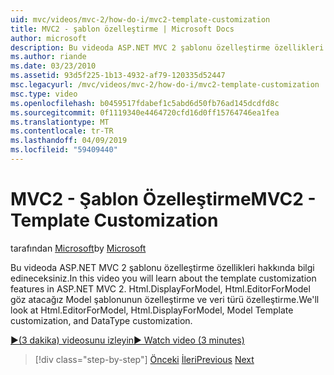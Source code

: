 ```yaml
---
uid: mvc/videos/mvc-2/how-do-i/mvc2-template-customization
title: MVC2 - şablon özelleştirme | Microsoft Docs
author: microsoft
description: Bu videoda ASP.NET MVC 2 şablonu özelleştirme özellikleri hakkında bilgi edineceksiniz. Göz atacağız Html.EditorForModel Html.DisplayForModel, Model depo...
ms.author: riande
ms.date: 03/23/2010
ms.assetid: 93d5f225-1b13-4932-af79-120335d52447
msc.legacyurl: /mvc/videos/mvc-2/how-do-i/mvc2-template-customization
msc.type: video
ms.openlocfilehash: b0459517fdabef1c5abd6d50fb76ad145dcdfd8c
ms.sourcegitcommit: 0f1119340e4464720cfd16d0ff15764746ea1fea
ms.translationtype: MT
ms.contentlocale: tr-TR
ms.lasthandoff: 04/09/2019
ms.locfileid: "59409440"
---
```

# <a name="mvc2---template-customization"></a><span data-ttu-id="41148-104">MVC2 - Şablon Özelleştirme</span><span class="sxs-lookup"><span data-stu-id="41148-104">MVC2 - Template Customization</span></span>

<span data-ttu-id="41148-105">tarafından [Microsoft](https://github.com/microsoft)</span><span class="sxs-lookup"><span data-stu-id="41148-105">by [Microsoft](https://github.com/microsoft)</span></span>

<span data-ttu-id="41148-106">Bu videoda ASP.NET MVC 2 şablonu özelleştirme özellikleri hakkında bilgi edineceksiniz.</span><span class="sxs-lookup"><span data-stu-id="41148-106">In this video you will learn about the template customization features in ASP.NET MVC 2.</span></span> <span data-ttu-id="41148-107">Html.DisplayForModel, Html.EditorForModel göz atacağız Model şablonunun özelleştirme ve veri türü özelleştirme.</span><span class="sxs-lookup"><span data-stu-id="41148-107">We'll look at Html.EditorForModel, Html.DisplayForModel, Model Template customization, and DataType customization.</span></span>

[<span data-ttu-id="41148-108">&#9654;(3 dakika) videosunu izleyin</span><span class="sxs-lookup"><span data-stu-id="41148-108">&#9654; Watch video (3 minutes)</span></span>](https://channel9.msdn.com/Blogs/ASP-NET-Site-Videos/mvc2-template-customization)

> [!div class="step-by-step"]
> <span data-ttu-id="41148-109">[Önceki](mvc2-model-validation.md)
> [İleri](aspnet-mvc-2-areas.md)</span><span class="sxs-lookup"><span data-stu-id="41148-109">[Previous](mvc2-model-validation.md)
[Next](aspnet-mvc-2-areas.md)</span></span>
